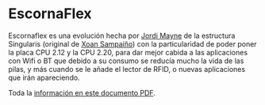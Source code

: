 # EscornaFlex

Escornaflex es una evolución hecha por [Jordi Mayne](https://github.com/maynej) 
de la estructura Singularis (original de [Xoan Sampaíño](https://github.com/xoan/escornabot)) 
con la particularidad de poder poner la placa CPU 2.12 y la CPU 2.20, 
para dar mejor cabida a las aplicaciones con Wifi o BT que debido a su 
consumo se reducía mucho la vida de las pilas, y más cuando se le 
añade el lector de RFID, o nuevas aplicaciones que irán apareciendo.

Toda la [información en este documento PDF](EscornaFlexV1_2019_ESP.pdf).

